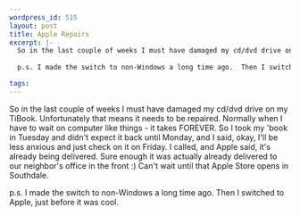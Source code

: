 ```yaml
--- 
wordpress_id: 515
layout: post
title: Apple Repairs
excerpt: |-
  So in the last couple of weeks I must have damaged my cd/dvd drive on my TiBook.  Unfortunately that means it needs to be repaired.  Normally when I have to wait on computer like things - it takes FOREVER.  So I took my 'book in Tuesday and didn't expect it back until Monday, and I said, okay, I'll be less anxious and just check on it on Friday.  I called, and Apple said, it's already being delivered.  Sure enough it was actually already delivered to our neighbor's office in the front :)  Can't wait until that Apple Store opens in Southdale.
  
  p.s. I made the switch to non-Windows a long time ago.  Then I switched to Apple, just before it was cool.

tags: 
---
```


So in the last couple of weeks I must have damaged my cd/dvd drive on my TiBook.  Unfortunately that means it needs to be repaired.  Normally when I have to wait on computer like things - it takes FOREVER.  So I took my 'book in Tuesday and didn't expect it back until Monday, and I said, okay, I'll be less anxious and just check on it on Friday.  I called, and Apple said, it's already being delivered.  Sure enough it was actually already delivered to our neighbor's office in the front :)  Can't wait until that Apple Store opens in Southdale.

p.s. I made the switch to non-Windows a long time ago.  Then I switched to Apple, just before it was cool.
